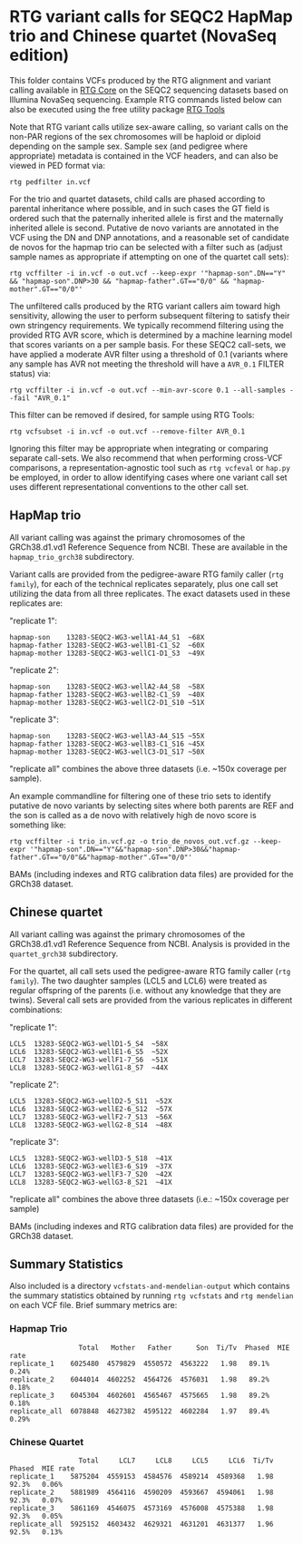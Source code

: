 # RTG variant calls for SEQC2 HapMap trio and Chinese quartet (NovaSeq edition)

This folder contains VCFs produced by the RTG alignment and variant
calling available in [RTG Core](http://realtimegenomics.com/products/rtg-core)
on the SEQC2 sequencing datasets based on Illumina NovaSeq sequencing.
Example RTG commands listed below can also be executed using the free
utility package [RTG Tools](http://realtimegenomics.com/products/rtg-tools)

Note that RTG variant calls utilize sex-aware calling, so variant
calls on the non-PAR regions of the sex chromosomes will be haploid or
diploid depending on the sample sex. Sample sex (and pedigree where
appropriate) metadata is contained in the VCF headers, and can also be
viewed in PED format via:

    rtg pedfilter in.vcf

For the trio and quartet datasets, child calls are phased according to
parental inheritance where possible, and in such cases the GT field is
ordered such that the paternally inherited allele is first and the
maternally inherited allele is second. Putative de novo variants are
annotated in the VCF using the DN and DNP annotations, and a reasonable
set of candidate de novos for the hapmap trio can be selected with a
filter such as (adjust sample names as appropriate if attempting on one
of the quartet call sets):

    rtg vcffilter -i in.vcf -o out.vcf --keep-expr '"hapmap-son".DN=="Y" && "hapmap-son".DNP>30 && "hapmap-father".GT=="0/0" && "hapmap-mother".GT=="0/0"'

The unfiltered calls produced by the RTG variant callers aim toward high
sensitivity, allowing the user to perform subsequent filtering to
satisfy their own stringency requirements. We typically recommend
filtering using the provided RTG AVR score, which is determined by a
machine learning model that scores variants on a per sample basis. For
these SEQC2 call-sets, we have applied a moderate AVR filter using a
threshold of 0.1 (variants where any sample has AVR not meeting the
threshold will have a `AVR_0.1` FILTER status) via:

    rtg vcffilter -i in.vcf -o out.vcf --min-avr-score 0.1 --all-samples --fail "AVR_0.1"

This filter can be removed if desired, for sample using RTG Tools:

    rtg vcfsubset -i in.vcf -o out.vcf --remove-filter AVR_0.1

Ignoring this filter may be appropriate when integrating or comparing
separate call-sets. We also recommend that when performing cross-VCF
comparisons, a representation-agnostic tool such as `rtg vcfeval` or
`hap.py` be employed, in order to allow identifying cases where one
variant call set uses different representational conventions to the
other call set.


## HapMap trio

All variant calling was against the primary chromosomes of the
GRCh38.d1.vd1 Reference Sequence from NCBI. These are available in the
`hapmap_trio_grch38` subdirectory.

Variant calls are provided from the pedigree-aware RTG family caller
(`rtg family`), for each of the technical replicates separately, plus
one call set utilizing the data from all three replicates. The exact
datasets used in these replicates are:

"replicate 1":

    hapmap-son    13283-SEQC2-WG3-wellA1-A4_S1  ~68X
    hapmap-father 13283-SEQC2-WG3-wellB1-C1_S2  ~60X
    hapmap-mother 13283-SEQC2-WG3-wellC1-D1_S3  ~49X

"replicate 2":

    hapmap-son    13283-SEQC2-WG3-wellA2-A4_S8  ~58X
    hapmap-father 13283-SEQC2-WG3-wellB2-C1_S9  ~40X
    hapmap-mother 13283-SEQC2-WG3-wellC2-D1_S10 ~51X

"replicate 3":

    hapmap-son    13283-SEQC2-WG3-wellA3-A4_S15 ~55X
    hapmap-father 13283-SEQC2-WG3-wellB3-C1_S16 ~45X
    hapmap-mother 13283-SEQC2-WG3-wellC3-D1_S17 ~50X

"replicate all" combines the above three datasets (i.e. ~150x coverage
per sample).

An example commandline for filtering one of these trio sets to identify
putative de novo variants by selecting sites where both parents are REF
and the son is called as a de novo with relatively high de novo score is
something like:

    rtg vcffilter -i trio_in.vcf.gz -o trio_de_novos_out.vcf.gz --keep-expr '"hapmap-son".DN=="Y"&&"hapmap-son".DNP>30&&"hapmap-father".GT=="0/0"&&"hapmap-mother".GT=="0/0"'

BAMs (including indexes and RTG calibration data files) are provided for
the GRCh38 dataset.


## Chinese quartet

All variant calling was against the primary chromosomes of the
GRCh38.d1.vd1 Reference Sequence from NCBI. Analysis is provided in the
`quartet_grch38` subdirectory.

For the quartet, all call sets used the pedigree-aware RTG family caller
(`rtg family`). The two daughter samples (LCL5 and LCL6) were treated as
regular offspring of the parents (i.e. without any knowledge that they
are twins). Several call sets are provided from the various replicates
in different combinations:

"replicate 1":

    LCL5  13283-SEQC2-WG3-wellD1-5_S4  ~58X
    LCL6  13283-SEQC2-WG3-wellE1-6_S5  ~52X
    LCL7  13283-SEQC2-WG3-wellF1-7_S6  ~51X
    LCL8  13283-SEQC2-WG3-wellG1-8_S7  ~44X

"replicate 2":

    LCL5  13283-SEQC2-WG3-wellD2-5_S11  ~52X
    LCL6  13283-SEQC2-WG3-wellE2-6_S12  ~57X
    LCL7  13283-SEQC2-WG3-wellF2-7_S13  ~56X
    LCL8  13283-SEQC2-WG3-wellG2-8_S14  ~48X

"replicate 3":

    LCL5  13283-SEQC2-WG3-wellD3-5_S18  ~41X
    LCL6  13283-SEQC2-WG3-wellE3-6_S19  ~37X
    LCL7  13283-SEQC2-WG3-wellF3-7_S20  ~42X
    LCL8  13283-SEQC2-WG3-wellG3-8_S21  ~41X

"replicate all" combines the above three datasets (i.e.: ~150x coverage
per sample)

BAMs (including indexes and RTG calibration data files) are provided for
the GRCh38 dataset.


## Summary Statistics

Also included is a directory `vcfstats-and-mendelian-output` which
contains the summary statistics obtained by running `rtg vcfstats` and
`rtg mendelian` on each VCF file. Brief summary metrics are:

### Hapmap Trio

````
                 Total   Mother   Father      Son  Ti/Tv  Phased  MIE rate
replicate_1    6025480  4579829  4550572  4563222   1.98   89.1%   0.24%
replicate_2    6044014  4602252  4564726  4576031   1.98   89.2%   0.18%
replicate_3    6045304  4602601  4565467  4575665   1.98   89.2%   0.18%
replicate_all  6078848  4627382  4595122  4602284   1.97   89.4%   0.29%
````

### Chinese Quartet

````
                 Total     LCL7     LCL8     LCL5     LCL6  Ti/Tv  Phased  MIE rate
replicate_1    5875204  4559153  4584576  4589214  4589368   1.98   92.3%   0.06%
replicate_2    5881989  4564116  4590209  4593667  4594061   1.98   92.3%   0.07%
replicate_3    5861169  4546075  4573169  4576008  4575388   1.98   92.3%   0.05%
replicate_all  5925152  4603432  4629321  4631201  4631377   1.96   92.5%   0.13%
````



